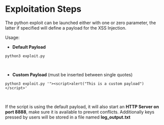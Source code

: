 # Exploitation Steps

The python exploit can be launched either with one or zero parameter, the latter if specified will define a payload for the XSS Injection.

Usage:

- **Default Payload**
~~~
python3 exploit.py
~~~

</br>

- **Custom Payload** (must be inserted between single quotes)
~~~
python3 exploit.py '"><script>alert("This is a custom payload")</script>'
~~~

</br>

If the script is using the default payload, it will also start an **HTTP Server on port 8888**, make sure it is available to prevent conflicts.
Additionally keys pressed by users will be stored in a file named **log_output.txt**